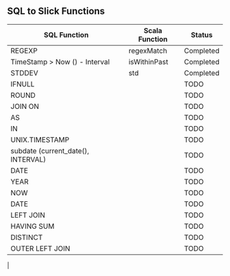 ## SQL to Slick Functions

| SQL Function                        | Scala Function        | Status             | 
| ----------------------------------- | --------------------- | -------------------| 
| REGEXP                              | regexMatch            | Completed          |
| TimeStamp > Now () - Interval       | isWithinPast          | Completed          |
| STDDEV                              | std                   | Completed          |
| IFNULL                              |                       | TODO               |
| ROUND                               |                       | TODO               |
| JOIN ON                             |                       | TODO               |
| AS                                  |                       | TODO               |
| IN                                  |                       | TODO               |
| UNIX.TIMESTAMP                      |                       | TODO               |
| subdate (current_date(), INTERVAL)  |                       | TODO               |
| DATE                                |                       | TODO               |
| YEAR                                |                       | TODO               |
| NOW                                 |                       | TODO               |
| DATE                                |                       | TODO               |
| LEFT JOIN                           |                       | TODO               |
| HAVING SUM                          |                       | TODO               |
| DISTINCT                            |                       | TODO               |
| OUTER LEFT JOIN                     |                       | TODO               |
| 
